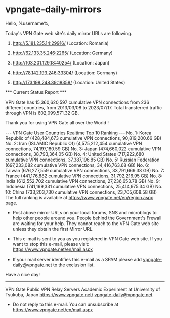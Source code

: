# vpngate-daily-mirrors

Hello, %username%,

Today's VPN Gate web site's daily mirror URLs are following.

1. http://5.181.235.14:29916/
   (Location: Romania)

2. http://62.133.35.246:2265/
   (Location: Germany)

3. http://103.201.129.18:40254/
   (Location: Japan)

4. http://78.142.193.246:33304/
   (Location: Germany)

5. http://173.198.248.39:18358/
   (Location: United States)


*** Current Status Report ***

VPN Gate has 15,360,620,597 cumulative VPN connections from 236 different countries, from 2013/03/08 to 2023/07/17.
Total transferred traffic through VPN is 602,099,571.32 GB.

Thank you for using VPN Gate all over the World !


--- VPN Gate User Countries Realtime Top 10 Ranking ---
No. 1: Korea Republic of (428,484,673 cumulative VPN connections, 90,819,200.66 GB)
No. 2: Iran (ISLAMIC Republic Of) (4,575,212,454 cumulative VPN connections, 74,197,180.59 GB)
No. 3: Japan (474,660,022 cumulative VPN connections, 38,793,364.05 GB)
No. 4: United States (717,222,680 cumulative VPN connections, 37,387,196.85 GB)
No. 5: Russian Federation (697,233,082 cumulative VPN connections, 34,416,763.68 GB)
No. 6: Taiwan (676,277,559 cumulative VPN connections, 33,791,669.38 GB)
No. 7: France (441,176,882 cumulative VPN connections, 31,792,216.95 GB)
No. 8: India (612,552,702 cumulative VPN connections, 27,236,653.78 GB)
No. 9: Indonesia (741,199,331 cumulative VPN connections, 25,414,975.34 GB)
No. 10: China (733,203,730 cumulative VPN connections, 23,705,608.58 GB)
The full ranking is available at https://www.vpngate.net/en/region.aspx page.


* Post above mirror URLs on your local forums, SNS and microblogs
  to help other people around you.
  People behind the Government's Frewall are waiting for your help.
  They cannot reach to the VPN Gate web site
  unless they obtain the first Mirror URL.

* This e-mail is sent to you as you registered in VPN Gate web site.
  If you want to stop this e-mail, please visit:
  https://www.vpngate.net/en/mail.aspx

* If your mail server identifies this e-mail as a SPAM
  please add vpngate-daily@vpngate.net to the exclusion list.

Have a nice day!

------------------------------------------------------
VPN Gate Public VPN Relay Servers
Academic Experiment at University of Tsukuba, Japan
https://www.vpngate.net/
vpngate-daily@vpngate.net
* Do not reply to this e-mail.
  You can unsubscribe at https://www.vpngate.net/en/mail.aspx


